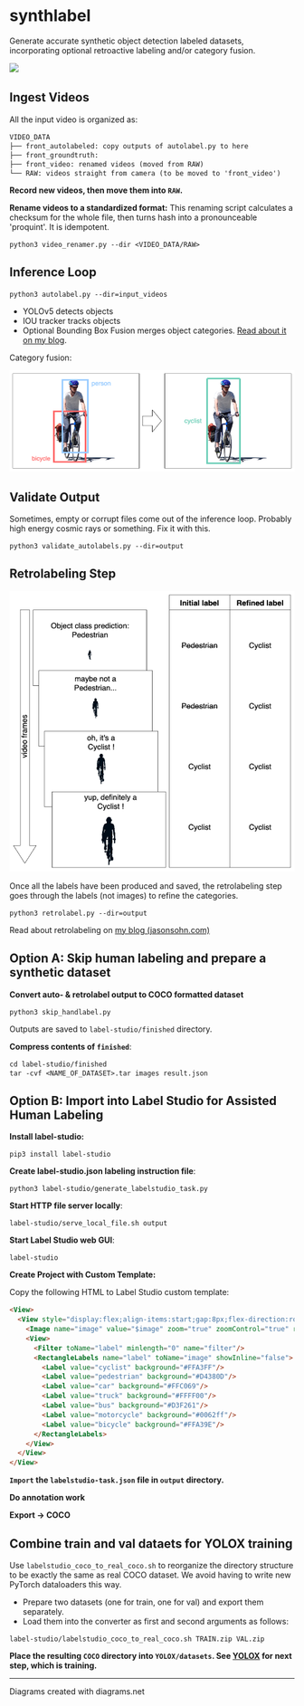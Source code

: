 # synthlabel
Generate accurate synthetic object detection labeled datasets, incorporating optional retroactive labeling and/or category fusion.

![](assets/dataset-wall-smaller.gif)

## Ingest Videos

All the input video is organized as:
```
VIDEO_DATA
├── front_autolabeled: copy outputs of autolabel.py to here
├── front_groundtruth: 
├── front_video: renamed videos (moved from RAW)
└── RAW: videos straight from camera (to be moved to 'front_video')
```
**Record new videos, then move them into `RAW`.**

**Rename videos to a standardized format:**
This renaming script calculates a checksum for the whole file, then turns hash into a pronounceable 'proquint'. It is idempotent.
```
python3 video_renamer.py --dir <VIDEO_DATA/RAW>
```

## Inference Loop

```
python3 autolabel.py --dir=input_videos
```

+ YOLOv5 detects objects
+ IOU tracker tracks objects
+ Optional Bounding Box Fusion merges object categories. [Read about it on my blog](https://jasonsohn.com/writing/bbox-assignment).

Category fusion:

![](assets/category-fusion.png)

## Validate Output

Sometimes, empty or corrupt files come out of the inference loop. Probably high energy cosmic rays or something. Fix it with this.

```
python3 validate_autolabels.py --dir=output
```

## Retrolabeling Step

![](assets/retrolabeling.png)

Once all the labels have been produced and saved, the retrolabeling step goes through the labels (not images) to refine the categories.

```
python3 retrolabel.py --dir=output
```

Read about retrolabeling on [my blog (jasonsohn.com)](https://jasonsohn.com/writing/retrolabeling)

## Option A: Skip human labeling and prepare a synthetic dataset

**Convert auto- & retrolabel output to COCO formatted dataset**

```
python3 skip_handlabel.py
```

Outputs are saved to `label-studio/finished` directory.

**Compress contents of `finished`**:
```
cd label-studio/finished
tar -cvf <NAME_OF_DATASET>.tar images result.json
```
## Option B: Import into Label Studio for Assisted Human Labeling

**Install label-studio:**
```
pip3 install label-studio
```

**Create label-studio.json labeling instruction file**:
```
python3 label-studio/generate_labelstudio_task.py
```

**Start HTTP file server locally**:
```
label-studio/serve_local_file.sh output
```

**Start Label Studio web GUI**:
```
label-studio
```

**Create Project with Custom Template:**

Copy the following HTML to Label Studio custom template:

```html
<View>
  <View style="display:flex;align-items:start;gap:8px;flex-direction:row-reverse">
    <Image name="image" value="$image" zoom="true" zoomControl="true" rotateControl="true"/>
    <View>
      <Filter toName="label" minlength="0" name="filter"/>
      <RectangleLabels name="label" toName="image" showInline="false">
        <Label value="cyclist" background="#FFA3FF"/>
        <Label value="pedestrian" background="#D4380D"/>
        <Label value="car" background="#FFC069"/>
        <Label value="truck" background="#FFFF00"/>
        <Label value="bus" background="#D3F261"/>
        <Label value="motorcycle" background="#0062ff"/>
        <Label value="bicycle" background="#FFA39E"/>
      </RectangleLabels>
    </View>
  </View>
</View>
```

**`Import` the `labelstudio-task.json` file in `output` directory.**

**Do annotation work**

**Export -> COCO**

## Combine train and val dataets for YOLOX training

Use `labelstudio_coco_to_real_coco.sh` to reorganize the directory structure to be exactly the same as real COCO dataset. We avoid having to write new PyTorch dataloaders this way.

+ Prepare two datasets (one for train, one for val) and export them separately.
+ Load them into the converter as first and second arguments as follows:

```
label-studio/labelstudio_coco_to_real_coco.sh TRAIN.zip VAL.zip
```

**Place the resulting `COCO` directory into `YOLOX/datasets`. See [YOLOX](https://github.com/Megvii-BaseDetection/YOLOX) for next step, which is training.**



---

Diagrams created with diagrams.net

